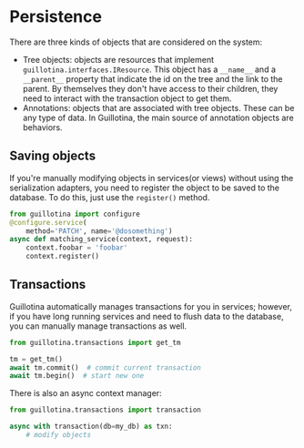# Persistence

There are three kinds of objects that are considered on the system:


- Tree objects: objects are resources that implement `guillotina.interfaces.IResource`.
  This object has a `__name__` and a `__parent__` property that indicate the id
  on the tree and the link to the parent. By themselves they don't have access to
  their children, they need to interact with the transaction object to get them.
- Annotations: objects that are associated with tree objects. These can be
  any type of data. In Guillotina, the main source of annotation objects are
  behaviors.


## Saving objects

If you're manually modifying objects in services(or views) without using
the serialization adapters, you need to register the object to be saved
to the database. To do this, just use the `register()` method.


```python
from guillotina import configure
@configure.service(
    method='PATCH', name='@dosomething')
async def matching_service(context, request):
    context.foobar = 'foobar'
    context.register()
```


## Transactions

Guillotina automatically manages transactions for you in services; however,
if you have long running services and need to flush data to the database,
you can manually manage transactions as well.

```python
from guillotina.transactions import get_tm

tm = get_tm()
await tm.commit()  # commit current transaction
await tm.begin()  # start new one
```

There is also an async context manager:

```python
from guillotina.transactions import transaction

async with transaction(db=my_db) as txn:
    # modify objects
```
